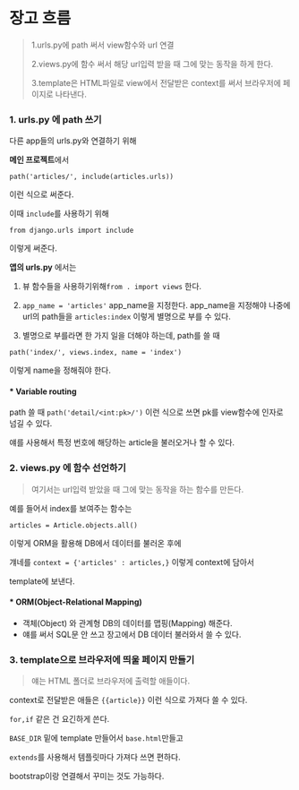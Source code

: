 # 장고 흐름

> 1.urls.py에 path 써서 view함수와 url 연결
>
> 2.views.py에 함수 써서 해당 url입력 받을 때 그에 맞는 동작을 하게 한다.
>
> 3.template은 HTML파일로 view에서 전달받은 context를 써서 브라우저에 페이지로 나타낸다.

### 1. urls.py 에 path 쓰기

다른 app들의 urls.py와 연결하기 위해 

**메인 프로젝트**에서

`path('articles/', include(articles.urls))` 

이런 식으로 써준다.

이때 `include`를 사용하기 위해

`from django.urls import include `

이렇게 써준다.



**앱의 urls.py** 에서는

1) 뷰 함수들을 사용하기위해`from . import views` 한다.

2) `app_name = 'articles'` app_name을 지정한다. app_name을 지정해야 나중에 url의 path들을 `articles:index` 이렇게 별명으로 부를 수 있다.

3) 별명으로 부를라면 한 가지 일을 더해야 하는데, path를 쓸 때

`path('index/', views.index, name = 'index')`

이렇게 name을 정해줘야 한다.



#### * Variable routing

path 쓸 때 `path('detail/<int:pk>/')` 이런 식으로 쓰면 pk를 view함수에 인자로 넘길 수 있다.

얘를 사용해서 특정 번호에 해당하는 article을 불러오거나 할 수 있다.



### 2. views.py 에 함수 선언하기

>  여기서는 url입력 받았을 때 그에 맞는 동작을 하는 함수를 만든다.

예를 들어서 index를 보여주는 함수는

`articles = Article.objects.all()`

이렇게 ORM을 활용해 DB에서 데이터를 불러온 후에

걔네를 `context = {'articles' : articles,}` 이렇게 context에 담아서

template에 보낸다.



#### * ORM(Object-Relational Mapping)

- 객체(Object) 와 관계형 DB의 데이터를 맵핑(Mapping) 해준다.
- 얘를 써서 SQL문 안 쓰고 장고에서 DB 데이터 불러와서 쓸 수 있다.



### 3. template으로 브라우저에 띄울 페이지 만들기

> 얘는 HTML 폴더로 브라우저에 출력할 애들이다.

context로 전달받은 애들은 `{{article}}` 이런 식으로 가져다 쓸 수 있다.

`for,if` 같은 건 요긴하게 쓴다.

`BASE_DIR` 밑에 template 만들어서 `base.html`만들고

`extends`를 사용해서 템플릿마다 가져다 쓰면 편하다.

bootstrap이랑 연결해서 꾸미는 것도 가능하다.